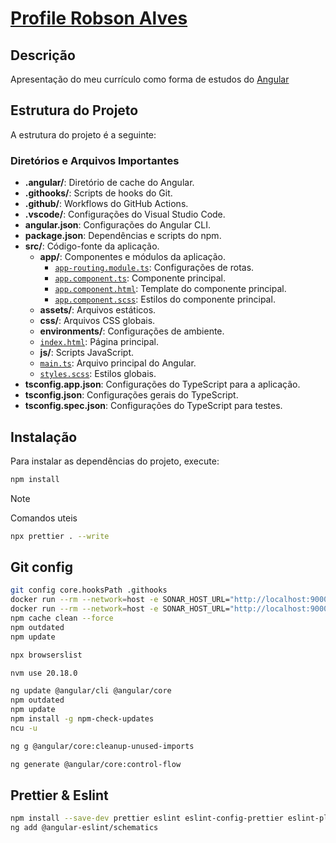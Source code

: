 # [Profile Robson Alves][1]

## Descrição

Apresentação do meu currículo como forma de estudos do [Angular][2]

## Estrutura do Projeto

A estrutura do projeto é a seguinte:

### Diretórios e Arquivos Importantes

- **.angular/**: Diretório de cache do Angular.
- **.githooks/**: Scripts de hooks do Git.
- **.github/**: Workflows do GitHub Actions.
- **.vscode/**: Configurações do Visual Studio Code.
- **angular.json**: Configurações do Angular CLI.
- **package.json**: Dependências e scripts do npm.
- **src/**: Código-fonte da aplicação.
    - **app/**: Componentes e módulos da aplicação.
        - [`app-routing.module.ts`](src/app/app-routing.module.ts): Configurações de rotas.
        - [`app.component.ts`](src/app/app.component.ts): Componente principal.
        - [`app.component.html`](src/app/app.component.html): Template do componente principal.
        - [`app.component.scss`](src/app/app.component.scss): Estilos do componente principal.
    - **assets/**: Arquivos estáticos.
    - **css/**: Arquivos CSS globais.
    - **environments/**: Configurações de ambiente.
    - [`index.html`](src/index.html): Página principal.
    - **js/**: Scripts JavaScript.
    - [`main.ts`](src/main.ts): Arquivo principal do Angular.
    - [`styles.scss`](src/styles.scss): Estilos globais.
- **tsconfig.app.json**: Configurações do TypeScript para a aplicação.
- **tsconfig.json**: Configurações gerais do TypeScript.
- **tsconfig.spec.json**: Configurações do TypeScript para testes.

## Instalação

Para instalar as dependências do projeto, execute:

```sh
npm install
```

> [!NOTE]
> Comandos uteis
>
> ```bash
> npx prettier . --write
> ```

## Git config

```bash
git config core.hooksPath .githooks
docker run --rm --network=host -e SONAR_HOST_URL="http://localhost:9000/"  -v "C:\workspace\Robson\languages\angular\robsonalvesdevbr-angular:/usr/src" sonarsource/sonar-scanner-cli
docker run --rm --network=host -e SONAR_HOST_URL="http://localhost:9000/"  -v "C:\workspace\Robson\languages\angular\robsonalvesdevbr-angular:/usr/src" sonarsource/sonar-scanner-cli -D"sonar.projectKey=robsonalvesdevbr-angular" -D"sonar.sources=." -D"sonar.host.url=http://localhost:9000" -D"sonar.token=sqp_16a2fa3d4594f20c5758741c74413cb92243dac6"
npm cache clean --force
npm outdated
npm update

npx browserslist

nvm use 20.18.0

ng update @angular/cli @angular/core
npm outdated
npm update
npm install -g npm-check-updates
ncu -u

ng g @angular/core:cleanup-unused-imports

ng generate @angular/core:control-flow
```

## Prettier & Eslint

```bash
npm install --save-dev prettier eslint eslint-config-prettier eslint-plugin-prettier
ng add @angular-eslint/schematics
```

[1]: https://www.robsonalves.dev.br 'Arquiteto de software - Robson Alves<robson.curitibapr@gmail.com>'
[2]: https://angular.dev 'Angular'
